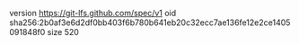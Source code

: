version https://git-lfs.github.com/spec/v1
oid sha256:2b0af3e6d2df0bb403f6b780b641eb20c32ecc7ae136fe12e2ce1405091848f0
size 520
